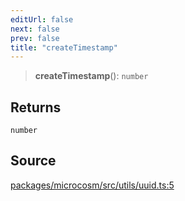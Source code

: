```yaml
---
editUrl: false
next: false
prev: false
title: "createTimestamp"
---
```


> **createTimestamp**(): `number`

## Returns

`number`

## Source

[packages/microcosm/src/utils/uuid.ts:5](https://github.com/nodenogg-in/alpha-p2p/blob/b5a92ec368c11e5b1ed34a190813f3e3bd62fc80/packages/microcosm/src/utils/uuid.ts#L5)

